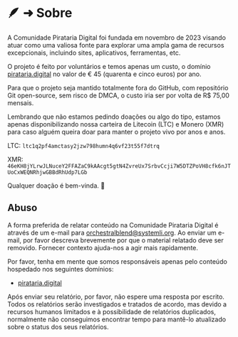 # 🪶 ➜ Sobre

A Comunidade Pirataria Digital foi fundada em novembro de 2023 visando atuar como uma valiosa fonte para explorar uma ampla gama de recursos excepcionais, incluindo sites, aplicativos, ferramentas, etc.

O projeto é feito por voluntários e temos apenas um custo, o domínio [pirataria.digital](https://pirataria.digital) no valor de € 45 (quarenta e cinco euros) por ano.

Para que o projeto seja mantido totalmente fora do GitHub, com repositório Git open-source, sem risco de DMCA, o custo iria ser por volta de R$ 75,00 mensais.

Lembrando que não estamos pedindo doações ou algo do tipo, estamos apenas disponibilizando nossa carteira de Litecoin (LTC) e Monero (XMR) para caso alguém queira doar para manter o projeto vivo por anos e anos.

LTC: `ltc1q2pf4amctasy2jzw798humn4q6vf23t55f7dtrq`

XMR: `46eKH8jYLrwJLNuceY2FFAZaC9kAAcgt5gtN4ZvreUx7SrbvCcji7W5DTZPoVH8cfk6nJTUoCxWEQNRhjwGBBdRhUdp7LGb`

Qualquer doação é bem-vinda. 💖

## Abuso

A forma preferida de relatar conteúdo na Comunidade Pirataria Digital é através de um e-mail para [orchestralblend@systemli.org](mailto:orchestralblend@systemli.org). Ao enviar um e-mail, por favor descreva brevemente por que o material relatado deve ser removido. Fornecer contexto ajuda-nos a agir mais rapidamente.

Por favor, tenha em mente que somos responsáveis apenas pelo conteúdo hospedado nos seguintes domínios:

- [pirataria.digital](https://pirataria.digital)

Após enviar seu relatório, por favor, não espere uma resposta por escrito. Todos os relatórios serão investigados e tratados de acordo, mas devido a recursos humanos limitados e à possibilidade de relatórios duplicados, normalmente não conseguimos encontrar tempo para mantê-lo atualizado sobre o status dos seus relatórios.